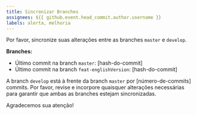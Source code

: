 ```yaml
---
title: Sincronizar Branches
assignees: ${{ github.event.head_commit.author.username }}
labels: alerta, melhoria
---
```


Por favor, sincronize suas alterações entre as branches `master` e `develop`.

**Branches:**
- Último commit na branch `master`: [hash-do-commit]
- Último commit na branch `feat-englishVersion`: [hash-do-commit]

A branch `develop` está à frente da branch `master` por [número-de-commits] commits. Por favor, revise e incorpore quaisquer alterações necessárias para garantir que ambas as branches estejam sincronizadas.

Agradecemos sua atenção!
